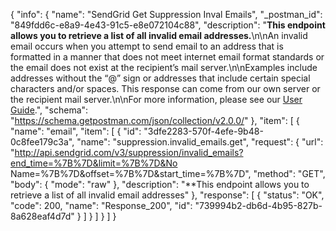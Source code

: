 {
  "info": {
    "name": "SendGrid Get Suppression Inval Emails",
    "_postman_id": "849fdd6c-e8a9-4e43-91c5-e8e072104c88",
    "description": "**This endpoint allows you to retrieve a list of all invalid email addresses.**\n\nAn invalid email occurs when you attempt to send email to an address that is formatted in a manner that does not meet internet email format standards or the email does not exist at the recipient’s mail server.\n\nExamples include addresses without the “@” sign or addresses that include certain special characters and/or spaces. This response can come from our own server or the recipient mail server.\n\nFor more information, please see our [User Guide](https://sendgrid.com/docs/User_Guide/Suppressions/invalid_emails.html).",
    "schema": "https://schema.getpostman.com/json/collection/v2.0.0/"
  },
  "item": [
    {
      "name": "email",
      "item": [
        {
          "id": "3dfe2283-570f-4efe-9b48-0c8fee179c3a",
          "name": "suppression.invalid_emails.get",
          "request": {
            "url": "http://api.sendgrid.com/v3/suppression/invalid_emails?end_time=%7B%7D&limit=%7B%7D&No Name=%7B%7D&offset=%7B%7D&start_time=%7B%7D",
            "method": "GET",
            "body": {
              "mode": "raw"
            },
            "description": "**This endpoint allows you to retrieve a list of all invalid email addresses"
          },
          "response": [
            {
              "status": "OK",
              "code": 200,
              "name": "Response_200",
              "id": "739994b2-db6d-4b95-827b-8a628eaf4d7d"
            }
          ]
        }
      ]
    }
  ]
}